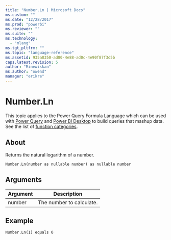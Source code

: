 ```yaml
---
title: "Number.Ln | Microsoft Docs"
ms.custom: ""
ms.date: "12/28/2017"
ms.prod: "powerbi"
ms.reviewer: ""
ms.suite: ""
ms.technology: 
  - "mlang"
ms.tgt_pltfrm: ""
ms.topic: "language-reference"
ms.assetid: 935a8350-ad80-4e88-ad0c-4e90f87f3d5b
caps.latest.revision: 5
author: "Minewiskan"
ms.author: "owend"
manager: "erikre"
---
```

# Number.Ln
This topic applies to the Power Query Formula Language which can be used with [Power Query](https://support.office.com/article/Introduction-to-Microsoft-Power-Query-for-Excel-6E92E2F4-2079-4E1F-BAD5-89F6269CD605) and [Power BI Desktop](http://go.microsoft.com/fwlink/p/?LinkId=618607) to build queries that mashup data. See the list of [function categories](https://msdn.microsoft.com/en-us/library/mt211003.aspx).  
  
## About  
Returns the natural logarithm of a number.  
  
```  
Number.Ln(number as nullable number) as nullable number  
```  
  
## Arguments  
  
|Argument|Description|  
|------------|---------------|  
|number|The number to calculate.|  
  
## Example  
  
```  
Number.Ln(1) equals 0  
```  

